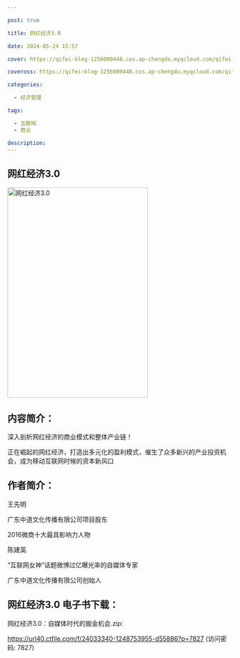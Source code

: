 ```yaml
---

post: true

title: 网红经济3.0

date: 2024-05-24 15:57

cover: https://qifei-blog-1256009448.cos.ap-chengdu.myqcloud.com/qifei-blog/660aac719f345e8d03351e33.jpg

coveross: https://qifei-blog-1256009448.cos.ap-chengdu.myqcloud.com/qifei-blog/660aac719f345e8d03351e33.jpg

categories:

  - 经济管理

tags:

  - 互联网
  - 商业

description:
---
```


## 网红经济3.0 
<img alt="网红经济3.0  " class="aligncenter loading" data-was-processed="true" decoding="async" fetchpriority="high" height="471" src="https://qifei-blog-1256009448.cos.ap-chengdu.myqcloud.com/qifei-blog/660aac719f345e8d03351e33.jpg" style="cursor: zoom-in;" width="314"/>

## 内容简介：

深入剖析网红经济的商业模式和整体产业链！

正在崛起的网红经济，打造出多元化的盈利模式，催生了众多新兴的产业投资机会，成为移动互联网时候的资本新风口

## 作者简介：

王先明

广东中道文化传播有限公司项目股东

2016微商十大最具影响力人物

陈建英

“互联网女神”话题微博过亿曝光率的自媒体专家

广东中道文化传播有限公司创始人

## 网红经济3.0  电子书下载：



网红经济3.0：自媒体时代的掘金机会.zip: 

https://url40.ctfile.com/f/24033340-1248753955-d55886?p=7827 (访问密码: 7827)
